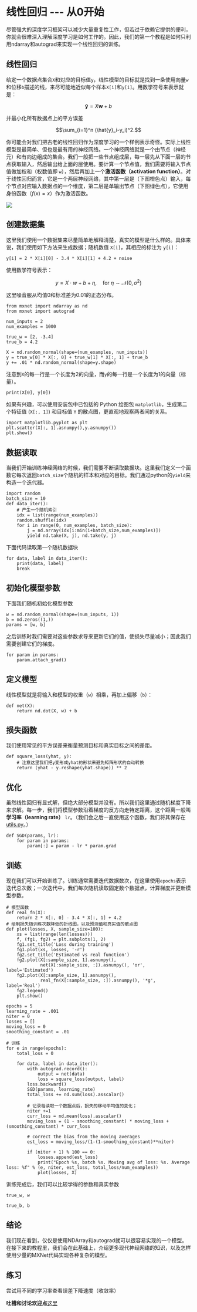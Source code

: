 # 线性回归 --- 从0开始

尽管强大的深度学习框架可以减少大量重复性工作，但若过于依赖它提供的便利，你就会很难深入理解深度学习是如何工作的。因此，我们的第一个教程是如何只利用ndarray和autograd来实现一个线性回归的训练。

## 线性回归

给定一个数据点集合`X`和对应的目标值`y`，线性模型的目标就是找到一条使用向量`w`和位移`b`描述的线，来尽可能地近似每个样本`X[i]`和`y[i]`。用数学符号来表示就是：

$$\boldsymbol{\hat{y}} = X \boldsymbol{w} + b$$

并最小化所有数据点上的平方误差

$$\sum_{i=1}^n (\hat{y}_i-y_i)^2.$$

你可能会对我们把古老的线性回归作为深度学习的一个样例表示奇怪。实际上线性模型是最简单、但也是最有用的神经网络。一个神经网络就是一个由节点（神经元）和有向边组成的集合。我们一般把一些节点组成层，每一层先从下面一层的节点获取输入，然后输出给上面的层使用。要计算一个节点值，我们需要将输入节点值做加权和（权数值即 `w`），然后再加上一个**激活函数（activation function）**。对于线性回归而言，它是一个两层神经网络，其中第一层是（下图橙色点）输入，每个节点对应输入数据点的一个维度，第二层是单输出节点（下图绿色点），它使用身份函数（$f(x)=x$）作为激活函数。

![](../img/onelayer.png)

## 创建数据集

这里我们使用一个数据集来尽量简单地解释清楚，真实的模型是什么样的。具体来说，我们使用如下方法来生成数据；随机数值 `X[i]`，其相应的标注为 `y[i]`：

`y[i] = 2 * X[i][0] - 3.4 * X[i][1] + 4.2 + noise`

使用数学符号表示：

$$y = X \cdot w + b + \eta, \quad \text{for } \eta \sim \mathcal{N}(0,\sigma^2)$$

这里噪音服从均值0和标准差为0.01的正态分布。

```{.python .input  n=2}
from mxnet import ndarray as nd
from mxnet import autograd

num_inputs = 2
num_examples = 1000

true_w = [2, -3.4]
true_b = 4.2

X = nd.random_normal(shape=(num_examples, num_inputs))
y = true_w[0] * X[:, 0] + true_w[1] * X[:, 1] + true_b
y += .01 * nd.random_normal(shape=y.shape)
```

注意到`X`的每一行是一个长度为2的向量，而`y`的每一行是一个长度为1的向量（标量）。

```{.python .input  n=3}
print(X[0], y[0])
```

如果有兴趣，可以使用安装包中已包括的 Python 绘图包 `matplotlib`，生成第二个特征值 (`X[:, 1]`) 和目标值 `Y` 的散点图，更直观地观察两者间的关系。 

```{.python .input}
import matplotlib.pyplot as plt
plt.scatter(X[:, 1].asnumpy(),y.asnumpy())
plt.show()
```

## 数据读取

当我们开始训练神经网络的时候，我们需要不断读取数据块。这里我们定义一个函数它每次返回`batch_size`个随机的样本和对应的目标。我们通过python的`yield`来构造一个迭代器。

```{.python .input  n=4}
import random
batch_size = 10
def data_iter():
    # 产生一个随机索引
    idx = list(range(num_examples))
    random.shuffle(idx)
    for i in range(0, num_examples, batch_size):
        j = nd.array(idx[i:min(i+batch_size,num_examples)])
        yield nd.take(X, j), nd.take(y, j)
```

下面代码读取第一个随机数据块

```{.python .input  n=5}
for data, label in data_iter():
    print(data, label)
    break
```

## 初始化模型参数

下面我们随机初始化模型参数

```{.python .input  n=6}
w = nd.random_normal(shape=(num_inputs, 1))
b = nd.zeros((1,))
params = [w, b]
```

之后训练时我们需要对这些参数求导来更新它们的值，使损失尽量减小；因此我们需要创建它们的梯度。

```{.python .input  n=7}
for param in params:
    param.attach_grad()
```

## 定义模型

线性模型就是将输入和模型的权重（`w`）相乘，再加上偏移（`b`）：

```{.python .input  n=8}
def net(X):
    return nd.dot(X, w) + b
```

## 损失函数

我们使用常见的平方误差来衡量预测目标和真实目标之间的差距。

```{.python .input  n=9}
def square_loss(yhat, y):
    # 注意这里我们把y变形成yhat的形状来避免矩阵形状的自动转换
    return (yhat - y.reshape(yhat.shape)) ** 2
```

## 优化

虽然线性回归有显式解，但绝大部分模型并没有。所以我们这里通过随机梯度下降来求解。每一步，我们将模型参数沿着梯度的反方向走特定距离，这个距离一般叫**学习率（learning rate）** `lr`。（我们会之后一直使用这个函数，我们将其保存在[utils.py](../utils.py)。）

```{.python .input  n=10}
def SGD(params, lr):
    for param in params:
        param[:] = param - lr * param.grad
```

## 训练

现在我们可以开始训练了。训练通常需要迭代数据数次，在这里使用`epochs`表示迭代总次数；一次迭代中，我们每次随机读取固定数个数据点，计算梯度并更新模型参数。

```{.python .input}
# 模型函数
def real_fn(X):
    return 2 * X[:, 0] - 3.4 * X[:, 1] + 4.2
# 绘制损失随训练次数降低的折线图，以及预测值和真实值的散点图
def plot(losses, X, sample_size=100):
    xs = list(range(len(losses)))
    f, (fg1, fg2) = plt.subplots(1, 2)
    fg1.set_title('Loss during training')
    fg1.plot(xs, losses, '-r')
    fg2.set_title('Estimated vs real function')
    fg2.plot(X[:sample_size, 1].asnumpy(),
             net(X[:sample_size, :]).asnumpy(), 'or', label='Estimated')
    fg2.plot(X[:sample_size, 1].asnumpy(),
             real_fn(X[:sample_size, :]).asnumpy(), '*g', label='Real')
    fg2.legend()
    plt.show()
```

```{.python .input  n=11}
epochs = 5
learning_rate = .001
niter = 0
losses = []
moving_loss = 0
smoothing_constant = .01

# 训练
for e in range(epochs):    
    total_loss = 0

    for data, label in data_iter():
        with autograd.record():
            output = net(data)
            loss = square_loss(output, label)
        loss.backward()
        SGD(params, learning_rate)
        total_loss += nd.sum(loss).asscalar()

        # 记录每读取一个数据点后，损失的移动平均值的变化；
        niter +=1
        curr_loss = nd.mean(loss).asscalar()
        moving_loss = (1 - smoothing_constant) * moving_loss + (smoothing_constant) * curr_loss

        # correct the bias from the moving averages
        est_loss = moving_loss/(1-(1-smoothing_constant)**niter)

        if (niter + 1) % 100 == 0:
            losses.append(est_loss)
            print("Epoch %s, batch %s. Moving avg of loss: %s. Average loss: %f" % (e, niter, est_loss, total_loss/num_examples))
            plot(losses, X)
```

训练完成后，我们可以比较学得的参数和真实参数

```{.python .input  n=12}
true_w, w
```

```{.python .input  n=13}
true_b, b
```

## 结论

我们现在看到，仅仅是使用NDArray和autograd就可以很容易实现的一个模型。在接下来的教程里，我们会在此基础上，介绍更多现代神经网络的知识，以及怎样使用少量的MXNet代码实现各种复杂的模型。

## 练习

尝试用不同的学习率查看误差下降速度（收敛率）

**吐槽和讨论欢迎点**[这里](https://discuss.gluon.ai/t/topic/743)
